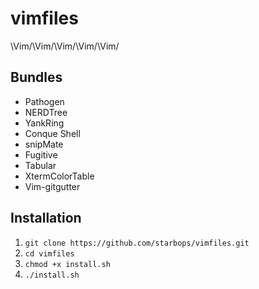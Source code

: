 vimfiles
========

\Vim/\Vim/\Vim/\Vim/\Vim/

Bundles
-------

* Pathogen
* NERDTree
* YankRing
* Conque Shell
* snipMate
* Fugitive
* Tabular
* XtermColorTable
* Vim-gitgutter 

Installation
------------

1. `git clone https://github.com/starbops/vimfiles.git`
2. `cd vimfiles`
3. `chmod +x install.sh`
4. `./install.sh`
